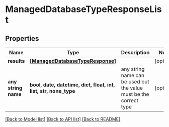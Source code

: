 # ManagedDatabaseTypeResponseList


## Properties
Name | Type | Description | Notes
------------ | ------------- | ------------- | -------------
**results** | [**[ManagedDatabaseTypeResponse]**](ManagedDatabaseTypeResponse.md) |  | [optional] 
**any string name** | **bool, date, datetime, dict, float, int, list, str, none_type** | any string name can be used but the value must be the correct type | [optional]

[[Back to Model list]](../README.md#documentation-for-models) [[Back to API list]](../README.md#documentation-for-api-endpoints) [[Back to README]](../README.md)


